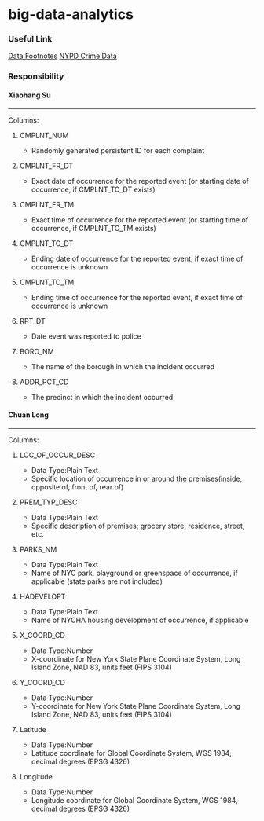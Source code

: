 # big-data-analytics

### Useful Link
[Data Footnotes](http://www.nyc.gov/html/nypd/downloads/pdf/analysis_and_planning/nypd_incident_level_data_footnotes.pdf)
[NYPD Crime Data](https://data.cityofnewyork.us/Public-Safety/NYPD-Complaint-Data-Historic/qgea-i56i)

### Responsibility

#### Xiaohang Su
-------------
Columns:

1. CMPLNT_NUM
	* Randomly generated persistent ID for each complaint

2. CMPLNT\_FR_DT
	* Exact date of occurrence for the reported event (or starting date of occurrence, if CMPLNT_TO_DT exists)

3. CMPLNT\_FR_TM
	* Exact time of occurrence for the reported event (or starting time of occurrence, if CMPLNT_TO_TM exists)

4. CMPLNT\_TO_DT
	* Ending date of occurrence for the reported event, if exact time of occurrence is unknown

5. CMPLNT\_TO_TM
	* Ending time of occurrence for the reported event, if exact time of occurrence is unknown

6. RPT_DT
	* Date event was reported to police

7. BORO_NM
	* The name of the borough in which the incident occurred

8. ADDR\_PCT_CD
	* The precinct in which the incident occurred

#### Chuan Long
---------------
Columns:

1. LOC_OF_OCCUR_DESC
	* Data Type:Plain Text
	* Specific location of occurrence in or around the premises(inside, opposite of, front of, rear of)

2. PREM_TYP_DESC
	* Data Type:Plain Text
    * Specific description of premises; grocery store, residence, street, etc. 

3. PARKS_NM
	* Data Type:Plain Text
	* Name of NYC park, playground or greenspace of occurrence, if applicable (state parks are not included)

4. HADEVELOPT
	* Data Type:Plain Text
    * Name of NYCHA housing development of occurrence, if applicable

5. X_COORD_CD
	* Data Type:Number
    * X-coordinate for New York State Plane Coordinate System, Long Island Zone, NAD 83, units feet (FIPS 3104)

6. Y_COORD_CD
	* Data Type:Number
	* Y-coordinate for New York State Plane Coordinate System, Long Island Zone, NAD 83, units feet (FIPS 3104)

7. Latitude
	* Data Type:Number
	* Latitude coordinate for Global Coordinate System, WGS 1984, decimal degrees (EPSG 4326)

8. Longitude
	* Data Type:Number
	* Longitude coordinate for Global Coordinate System, WGS 1984, decimal degrees (EPSG 4326)
